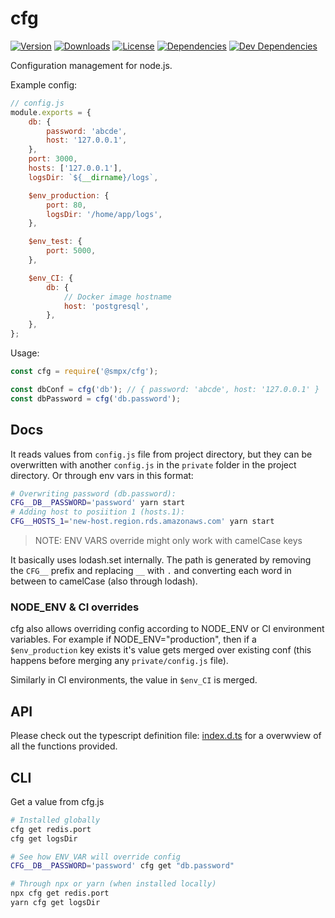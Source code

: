 # cfg

<a href="https://www.npmjs.com/package/@smpx/cfg"><img src="https://img.shields.io/npm/v/@smpx/cfg.svg" alt="Version"></a>
<a href="https://www.npmjs.com/package/@smpx/cfg"><img src="https://img.shields.io/npm/dm/@smpx/cfg.svg" alt="Downloads"></a>
<a href="https://www.npmjs.com/package/@smpx/cfg"><img src="https://img.shields.io/npm/l/@smpx/cfg.svg" alt="License"></a>
<a href="https://david-dm.org/smartprix/cfg"><img src="https://david-dm.org/smartprix/cfg/status.svg" alt="Dependencies"></a>
<a href="https://david-dm.org/smartprix/cfg?type=dev"><img src="https://david-dm.org/smartprix/cfg/dev-status.svg" alt="Dev Dependencies"></a>


Configuration management for node.js.

Example config:

```js
// config.js
module.exports = {
    db: {
        password: 'abcde',
        host: '127.0.0.1',
    },
    port: 3000,
    hosts: ['127.0.0.1'],
    logsDir: `${__dirname}/logs`,

    $env_production: {
        port: 80,
        logsDir: '/home/app/logs',
    },

    $env_test: {
        port: 5000,
    },

    $env_CI: {
        db: {
            // Docker image hostname
            host: 'postgresql',
        },
    },
};
```

Usage:

```js
const cfg = require('@smpx/cfg');

const dbConf = cfg('db'); // { password: 'abcde', host: '127.0.0.1' }
const dbPassword = cfg('db.password');

```

## Docs

It reads values from `config.js` file from project directory, but they can be overwritten with another `config.js` in the `private` folder in the project directory. Or through env vars in this format:

```sh
# Overwriting password (db.password):
CFG__DB__PASSWORD='password' yarn start
# Adding host to posiition 1 (hosts.1):
CFG__HOSTS_1='new-host.region.rds.amazonaws.com' yarn start
```

> NOTE: ENV VARS override might only work with camelCase keys

It basically uses lodash.set internally. The path is generated by removing the `CFG__` prefix and replacing `__` with `.` and converting each word in between to camelCase (also through lodash).

### NODE_ENV & CI overrides

cfg also allows overriding config according to NODE_ENV or CI environment variables. For example if NODE_ENV="production", then if a `$env_production` key exists it's value gets merged over existing conf (this happens before merging any `private/config.js` file).

Similarly in CI environments, the value in `$env_CI` is merged.

## API

Please check out the typescript definition file: [index.d.ts](./index.d.ts) for a overwview of all the functions provided.

## CLI

Get a value from cfg.js

```sh
# Installed globally
cfg get redis.port
cfg get logsDir

# See how ENV_VAR will override config
CFG__DB__PASSWORD='password' cfg get "db.password"

# Through npx or yarn (when installed locally)
npx cfg get redis.port
yarn cfg get logsDir

```
